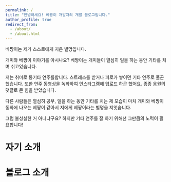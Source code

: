 ```yaml
---
permalink: /
title: "안녕하세요! 베짱이 개발자의 개발 블로그입니다."
author_profile: true
redirect_from: 
  - /about/
  - /about.html
---
```


베짱이는 제가 스스로에게 지은 별명입니다.

개미와 베짱이 이야기를 아시나요?
베짱이는 개미들이 열심히 일을 하는 동안 기타를 치며 쉬고있습니다.

저는 취미로 통기타 연주를합니다. 스트레스를 받거나 피로가 쌓이면 기타 연주로 풀곤 했습니다.
또한 연주 동영상을 녹화하여 인스타그램에 업로드 하곤 했어요. 종종 응원의 댓글로 큰 힘을 받았습니다.

다른 사람들은 열심히 공부, 일을 하는 동안 기타를 치는 제 모습이 마치 개미와 베짱이 동화에 나오는 베짱이 같아서 저에게 베짱이라는 별명을 지엇습니다.

그럼 불성실한 거 아니냐구요?
하지만 기타 연주를 잘 하기 위해선 그만큼의 노력이 필요합니다!

자기 소개
======


블로그 소개
======
